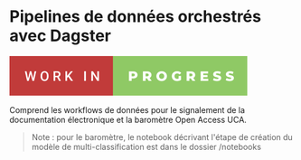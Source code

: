 # Pipelines de données orchestrés avec Dagster

![forthebadge](forthebadge.svg)

Comprend les workflows de données pour le signalement de la documentation électronique et la baromètre Open Access UCA.

> Note : pour le baromètre, le notebook décrivant l'étape de création du modèle de multi-classification est dans le dossier /notebooks